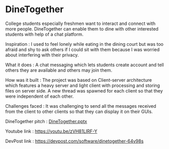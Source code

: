 # DineTogether
College students especially freshmen want to interact and connect with more people. DineTogether can enable them to dine with other interested students with help of a chat platform.

Inspiration : I used to feel lonely while eating in the dining court but was too afraid and shy to ask others if I could sit with them because I was worried about interfering with their privacy.

What it does : A chat messaging which lets students create account and tell others they are available and others may join them.

How was it built : The project was based on Client-server architecture which features a heavy server and light client with processing and storing files on server side. A new thread was spawned for each client so that they were independent of each other.

Challenges faced : It was challenging to send all the messages received from the client to other clients so that they can display it on their GUIs.

DineTogether pitch : [DineTogether.pptx](https://github.com/abhullar05/DineTogether/files/8191699/DineTogether.pptx)

Youtube link : https://youtu.be/zVH81LIRF-Y

DevPost link : https://devpost.com/software/dinetogether-64v98s
